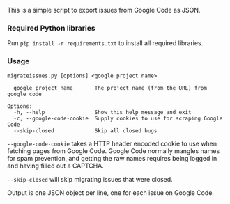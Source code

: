 This is a simple script to export issues from Google Code as JSON.

### Required Python libraries ###

Run `pip install -r requirements.txt` to install all required libraries.

### Usage ###

    migrateissues.py [options] <google project name>

      google_project_name       The project name (from the URL) from google code

    Options:
      -h, --help                Show this help message and exit
      -c, --google-code-cookie  Supply cookies to use for scraping Google Code
      --skip-closed             Skip all closed bugs

`--google-code-cookie` takes a HTTP header encoded cookie to use when fetching
pages from Google Code. Google Code normally mangles names for spam prevention,
and getting the raw names requires being logged in and having filled out a
CAPTCHA.

`--skip-closed` will skip migrating issues that were closed.

Output is one JSON object per line, one for each issue on Google Code.

